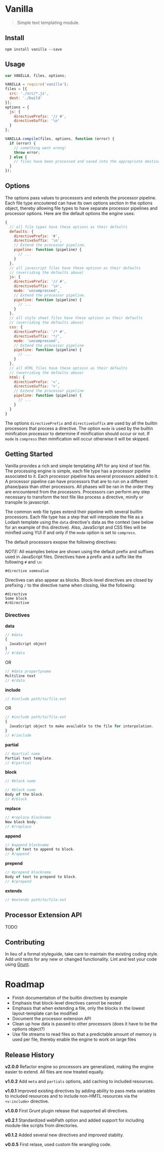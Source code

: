 # Vanilla

> Simple text templating module.


## Install

```shell
npm install vanilla --save
```

## Usage

```javascript
var VANILLA, files, options;

VANILLA = require('vanilla');
files = [{
  src: './src/*.js',
  dest: './build'
}];
options = {
  js: {
    directivePrefix: '// #',
    directiveSuffix: '\n'
  }
};

VANILLA.compile(files, options, function (error) {
  if (error) {
    // something went wrong!
    throw error;
  } else {
    // files have been processed and saved into the appropriate destination directory
  }
});
```

## Options

The options pass values to processors and extends the processor pipeline. Each file type encoutered
can have its own options section in the options object, thereby allowing file types to have separate processor pipelines
and processor options. Here are the default options the engine uses:

```javascript
{
  // all file types have these options as their defaults
  defaults: {
    directivePrefix: '#',
    directiveSuffix: '\n',
    // Extend the processor pipeline.
    pipeline: function (pipeline) {
      // ...
    }
  },
  // all javascript files have these optiosn as their defaults 
  // (overriding the defaults above)
  js: {
    directivePrefix: '// #',
    directiveSuffix: '\n',
    mode: 'uncompressed',
    // Extend the processor pipeline.
    pipeline: function (pipeline) {
      // ...
    }
  },
  // all style sheet files have these optiosn as their defaults 
  // (overriding the defaults above)
  css: {
    directivePrefix: '/* #',
    directiveSuffix: '*/',
    mode: 'uncompressed',
    // Extend the processor pipeline
    pipeline: function (pipeline) {
      // ...
    }
  },
  // all HTML files have these optiosn as their defaults 
  // (overriding the defaults above)
  html: {
    directivePrefix: '<',
    directiveSuffix: '>',
    // Extend the processor pipeline
    pipeline: function (pipeline) {
      // ...
    }
  }
}
```

The options `directivePrefix` and `directiveSuffix` are used by all the builtin processors that process a directive.
The option `mode` is used by the builtin minifcation processor to determine if minification should occur or not. If `mode`
is `compress` then minification will occur otherwise it will be skipped.

## Getting Started

Vanilla provides a rich and simple templating API for any kind of text file. The processing engine is simple,
each file type has a processor pipeline associated to it. Each processor pipeline has several processors added to it.
A processor pipeline can have processors that are to run on a different phase/pass than other processors. All phases will
be ran in the order they are encountered from the processors. Processors can perform any step necessary to transform the text
file like process a directive, minify or transpile to javascript.

The common web file types extend their pipeline with several builtin processors. Each file type has a step that will interpolate
the file as a Lodash template using the `data` directive's data as the context (see below for an example of this directive). Also,
JavaScript and CSS files will be minified using YUI if and only if the `mode` option is set to `compress`.

The default processors exopse the following directives:

*NOTE:* All examples below are shown using the default prefix and suffixes used in JavaScript files. Directives have a prefix and a suffix
like the following `#` and `\n`:

    #directive somevalue

Directives can also appear as blocks. Block-level directives are closed by prefixing `/` to the directive name when closing, like the following:

    #directive
    Some block
    #/directive


### Directives

**data**

```javascript
// #data
{
  JavaScript object
}
// #/data
```

OR

```javascript
// #data propertyname
Multiline text
// #/data
```


**include**

```javascript
// #include path/to/file.ext
```

OR

```javascript
// #include path/to/file.ext
{
  JavaScript object to make available to the file for interpolation.
}
// #/include
```


**partial**

```javascript
// #partial name
Partial text template.
// #/partial
```

**block**

```javascript
// #block name
```

```javascript
// #block name
Body of the block.
// #/block
```

**replace**

```javascript
// #replace blockname
New block body.
// #/replace
```

**append**

```javascript
// #append blockname
Body of text to append to block.
// #/append
```

**prepend**

```javascript
// #prepend blockname
Body of text to prepend to block.
// #/prepend
```

**extends**

```javascript
// #extends path/to/file.ext
```

## Processor Extension API

TODO

## Contributing

In lieu of a formal styleguide, take care to maintain the existing coding style. Add unit tests for any new or changed functionality. Lint and test your code using [Grunt](http://gruntjs.com/).

# Roadmap

- Finish documentation of the builtin directives by example
- Emphasis that block-level directives cannot be nested
- Emphasis that when extending a file, only the blocks in the lowest layout-template can be modified
- Document the processor extension API
- Clean up how data is passed to other processors (does it have to be the options object?)
- Use file streams to read files so that a predictable amount of memory is used per file, thereby enable the engine to work on large files

## Release History

**v2.0.0** Refactor engine so processors are generalized, making the engine easier to extend. All files are now treated equally.

**v1.0.2** Add `meta` and `partials` options, add caching to included resources.

**v1.0.1** Improved existing directives by adding ability to pass meta variables to included resources and to include non-HMTL resources via the `<v:include>` directive.

**v1.0.0** First Grunt plugin release that supported all directives.

**v0.2.1** Standardized webPath option and added support for including module-like scripts from directories.

**v0.1.2** Added several new directives and improved stablity.

**v0.0.5** First relase, used custom file wrangling code.